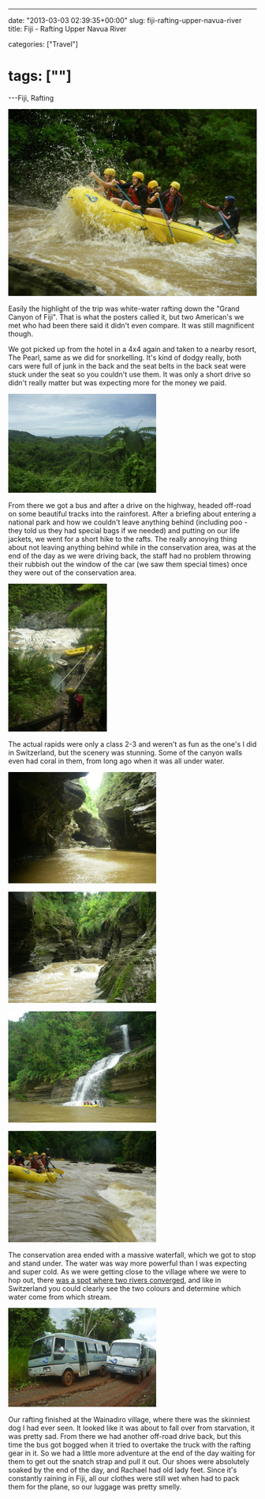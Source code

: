 ---

date: "2013-03-03 02:39:35+00:00"
slug: fiji-rafting-upper-navua-river
title: Fiji - Rafting Upper Navua River

categories: ["Travel"]
# tags: [""]
---Fiji, Rafting

![Fiji Rafting](imgp8896.jpg)

Easily the highlight of the trip was white-water rafting down the "Grand Canyon of Fiji". That is what the posters called it, but two American's we met who had been there said it didn't even compare. It was still magnificent though.

We got picked up from the hotel in a 4x4 again and taken to a nearby resort, The Pearl, same as we did for snorkelling. It's kind of dodgy really, both cars were full of junk in the back and the seat belts in the back seat were stuck under the seat so you couldn't use them. It was only a short drive so didn't really matter but was expecting more for the money we paid.

 ![P1110513](p1110513.jpg)

From there we got a bus and after a drive on the highway, headed off-road on some beautiful tracks into the rainforest. After a briefing about entering a national park and how we couldn't leave anything behind (including poo - they told us they had special bags if we needed) and putting on our life jackets, we went for a short hike to the rafts. The really annoying thing about not leaving anything behind while in the conservation area, was at the end of the day as we were driving back, the staff had no problem throwing their rubbish out the window of the car (we saw them special times) once they were out of the conservation area.

![P1110527](p1110527.jpg)

The actual rapids were only a class 2-3 and weren't as fun as the one's I did in Switzerland, but the scenery was stunning. Some of the canyon walls even had coral in them, from long ago when it was all under water.

![IMGP8834](imgp8834.jpg)

![IMGP8837](imgp8837.jpg)

![IMGP9138](imgp9138.jpg)

![IMGP9052](imgp9052.jpg)

The conservation area ended with a massive waterfall, which we got to stop and stand under. The water was way more powerful than I was expecting and super cold. As we were getting close to the village where we were to hop out, there [was a spot where two rivers converged](http://goo.gl/maps/BVmRD), and like in Switzerland you could clearly see the two colours and determine which water come from which stream.

![P1110602](p1110602.jpg)

Our rafting finished at the Wainadiro village, where there was the skinniest dog I had ever seen. It looked like it was about to fall over from starvation, it was pretty sad. From there we had another off-road drive back, but this time the bus got bogged when it tried to overtake the truck with the rafting gear in it. So we had a little more adventure at the end of the day waiting for them to get out the snatch strap and pull it out. Our shoes were absolutely soaked by the end of the day, and Rachael had old lady feet. Since it's constantly raining in Fiji, all our clothes were still wet when had to pack them for the plane, so our luggage was pretty smelly.
